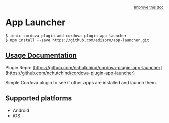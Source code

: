 <a style="float:right;font-size:12px;" href="http://github.com/ionic-team/ionic-native/edit/master/src/@ionic-native/plugins/app-launcher/index.ts#L6">
  Improve this doc
</a>

# App Launcher

```
$ ionic cordova plugin add cordova-plugin-app-launcher
$ npm install --save https://github.com/edispro/app-launcher.git
```

## [Usage Documentation](https://ionicframework.com/docs/native/app-launcher/)

Plugin Repo: [https://github.com/nchutchind/cordova-plugin-app-launcher](https://github.com/nchutchind/cordova-plugin-app-launcher)

Simple Cordova plugin to see if other apps are installed and launch them.

## Supported platforms
- Android
- iOS



